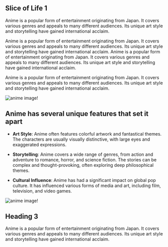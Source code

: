 ## Slice of Life 1

<p>Anime is a popular form of entertainment originating from Japan. It covers various genres and appeals to many different audiences. Its unique art style and storytelling have gained international acclaim.</p>

<p>Anime is a popular form of entertainment originating from Japan. It covers various genres and appeals to many different audiences. Its unique art style and storytelling have gained international acclaim. Anime is a popular form of entertainment originating from Japan. It covers various genres and appeals to many different audiences. Its unique art style and storytelling have gained international acclaim.</p>

<p>Anime is a popular form of entertainment originating from Japan. It covers various genres and appeals to many different audiences. Its unique art style and storytelling have gained international acclaim.</p>

![anime image!](/big-blog.jpg)

## Anime has several unique features that set it apart

- **Art Style**: Anime often features colorful artwork and fantastical themes. The characters are usually visually distinctive, with large eyes and exaggerated expressions.

- **Storytelling**: Anime covers a wide range of genres, from action and adventure to romance, horror, and science fiction. The stories can be complex and thought-provoking, often exploring deep philosophical themes.

- **Cultural Influence**: Anime has had a significant impact on global pop culture. It has influenced various forms of media and art, including film, television, and video games.

![anime image!](/big-blog.jpg)

## Heading 3

<p>Anime is a popular form of entertainment originating from Japan. It covers various genres and appeals to many different audiences. Its unique art style and storytelling have gained international acclaim.</p>
